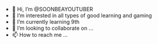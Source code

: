 - 👋 Hi, I’m @SOONBEAYOUTUBER
- 👀 I’m interested in all types of good learning and gaming
- 🌱 I’m currently learning 9th
- 💞️ I’m looking to collaborate on ...
- 📫 How to reach me ...

<!---
SOONBEAYOUTUBER/SOONBEAYOUTUBER is a ✨ special ✨ repository because its `README.md` (this file) appears on your GitHub profile.
You can click the Preview link to take a look at your changes.
--->
